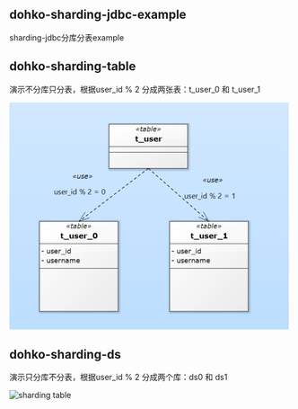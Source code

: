 dohko-sharding-jdbc-example
---
sharding-jdbc分库分表example

## dohko-sharding-table
演示不分库只分表，根据user_id % 2 分成两张表：t_user_0 和 t_user_1

![sharding table](https://github.com/Mr-LuXiaoHua/dohko-sharding-jdbc-example/blob/master/dohko-sharding-table/src/main/resources/static/sharding-table.png)


## dohko-sharding-ds
演示只分库不分表，根据user_id % 2 分成两个库：ds0 和 ds1

![sharding table](https://github.com/Mr-LuXiaoHua/dohko-sharding-jdbc-example/blob/master/dohko-sharding-ds/src/main/resources/static/sharding-ds.png)
